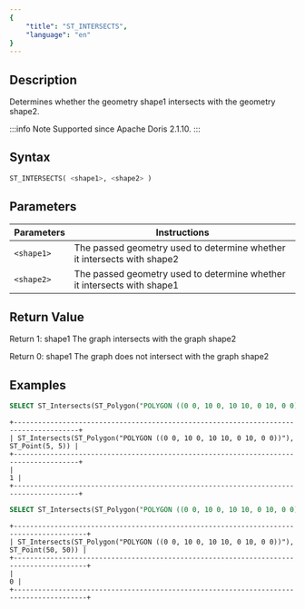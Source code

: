 ```yaml
---
{
    "title": "ST_INTERSECTS",
    "language": "en"
}
---
```


## Description

Determines whether the geometry shape1 intersects with the geometry shape2.

:::info Note
Supported since Apache Doris 2.1.10.
:::

## Syntax

```sql
ST_INTERSECTS( <shape1>, <shape2> )
```

## Parameters

| Parameters | Instructions |
|----------|------------------------|
| `<shape1>` | The passed geometry used to determine whether it intersects with shape2 |
| `<shape2>` | The passed geometry used to determine whether it intersects with shape1 |

## Return Value

Return 1: shape1 The graph intersects with the graph shape2

Return 0: shape1 The graph does not intersect with the graph shape2


## Examples

```sql
SELECT ST_Intersects(ST_Polygon("POLYGON ((0 0, 10 0, 10 10, 0 10, 0 0))"), ST_Point(5, 5));
```

```text
+--------------------------------------------------------------------------------------+
| ST_Intersects(ST_Polygon("POLYGON ((0 0, 10 0, 10 10, 0 10, 0 0))"), ST_Point(5, 5)) |
+--------------------------------------------------------------------------------------+
|                                                                                    1 |
+--------------------------------------------------------------------------------------+
```

```sql
SELECT ST_Intersects(ST_Polygon("POLYGON ((0 0, 10 0, 10 10, 0 10, 0 0))"), ST_Point(50, 50));
```

```text
+----------------------------------------------------------------------------------------+
| ST_Intersects(ST_Polygon("POLYGON ((0 0, 10 0, 10 10, 0 10, 0 0))"), ST_Point(50, 50)) |
+----------------------------------------------------------------------------------------+
|                                                                                      0 |
+----------------------------------------------------------------------------------------+
```
